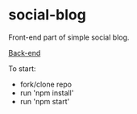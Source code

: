 # social-blog
Front-end part of simple social blog.

[Back-end](https://github.com/MaksymPrudnik/blop-api)

To start:
 - fork/clone repo
 - run 'npm install'
 - run 'npm start'
